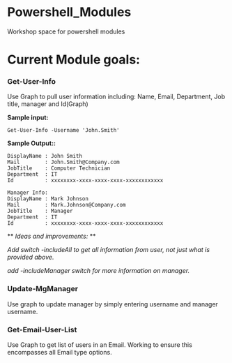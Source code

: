 # Powershell_Modules
Workshop space for powershell modules


# Current Module goals:

### Get-User-Info 
Use Graph to pull user information including: Name, Email, Department, Job title, manager and Id(Graph)

**Sample input:**

    Get-User-Info -Username 'John.Smith'

**Sample Output::**

    DisplayName : John Smith
    Mail        : John.Smith@Company.com
    JobTitle    : Computer Technician
    Department  : IT
    Id          : xxxxxxxx-xxxx-xxxx-xxxx-xxxxxxxxxxxx

    Manager Info:
    DisplayName : Mark Johnson 
    Mail        : Mark.Johnson@Company.com
    JobTitle    : Manager
    Department  : IT
    Id          : xxxxxxxx-xxxx-xxxx-xxxx-xxxxxxxxxxxx


** *Ideas and improvements:* **

*Add switch -includeAll to get all information from user, not just what is provided above.*

*add -includeManager switch for more information on manager.*


### Update-MgManager
Use graph to update manager by simply entering username and manager username.


### Get-Email-User-List
Use Graph to get list of users in an Email. Working to ensure this encompasses all Email type options.
